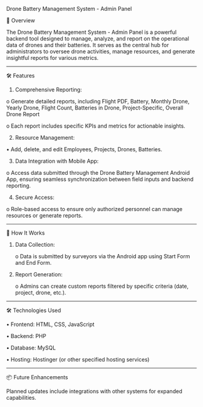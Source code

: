 Drone Battery Management System - Admin Panel

📘 Overview

The Drone Battery Management System - Admin Panel is a powerful backend tool designed to manage, analyze, and report on the operational data of drones and their batteries. It serves as the central hub for administrators to oversee drone activities, manage resources, and generate insightful reports for various metrics.
________________________________________
🛠️ Features

1.	Comprehensive Reporting:

o	Generate detailed reports, including Flight PDF, Battery, Monthly Drone, Yearly Drone, Flight Count, Batteries in Drone, Project-Specific, Overall Drone Report

o	Each report includes specific KPIs and metrics for actionable insights.

2.	Resource Management:

•	Add, delete, and edit Employees, Projects, Drones, Batteries.

3.	Data Integration with Mobile App:

o	Access data submitted through the Drone Battery Management Android App, ensuring seamless synchronization between field inputs and backend reporting.

4.	Secure Access:

  o	Role-based access to ensure only authorized personnel can manage resources or generate reports.
________________________________________
🚀 How It Works

1.	Data Collection:

    o	Data is submitted by surveyors via the Android app using Start Form and End Form.

2.	Report Generation:

    o	Admins can create custom reports filtered by specific criteria (date, project, drone, etc.).
    
________________________________________
🛠️ Technologies Used

•	Frontend: HTML, CSS, JavaScript

•	Backend: PHP

•	Database: MySQL

•	Hosting: Hostinger (or other specified hosting services)
________________________________________
📦 Future Enhancements

Planned updates include integrations with other systems for expanded capabilities.


